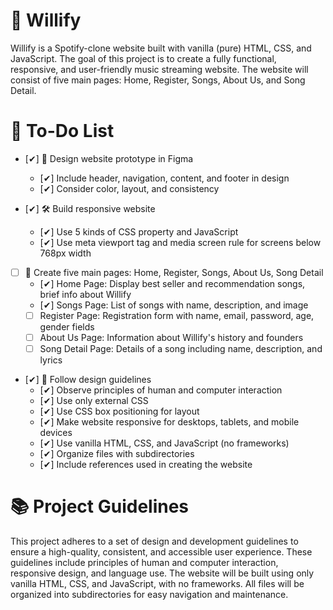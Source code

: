 # 🎵 Willify
Willify is a Spotify-clone website built with vanilla (pure) HTML, CSS, and JavaScript. The goal of this project is to create a fully functional, responsive, and user-friendly music streaming website. The website will consist of five main pages: Home, Register, Songs, About Us, and Song Detail.

# 📝 To-Do List 

- [✔] 🎨 Design website prototype in Figma
  - [✔] Include header, navigation, content, and footer in design
  - [✔] Consider color, layout, and consistency

- [✔] 🛠️ Build responsive website
  - [✔] Use 5 kinds of CSS property and JavaScript
  - [✔] Use meta viewport tag and media screen rule for screens below 768px width

- [ ] 📄 Create five main pages: Home, Register, Songs, About Us, Song Detail
  - [✔] Home Page: Display best seller and recommendation songs, brief info about Willify
  - [✔] Songs Page: List of songs with name, description, and image
  - [ ] Register Page: Registration form with name, email, password, age, gender fields
  - [ ] About Us Page: Information about Willify's history and founders
  - [ ] Song Detail Page: Details of a song including name, description, and lyrics

- [✔] 📏 Follow design guidelines
  - [✔] Observe principles of human and computer interaction
  - [✔] Use only external CSS
  - [✔] Use CSS box positioning for layout
  - [✔] Make website responsive for desktops, tablets, and mobile devices
  - [✔] Use vanilla HTML, CSS, and JavaScript (no frameworks)
  - [✔] Organize files with subdirectories
  - [✔] Include references used in creating the website

# 📚 Project Guidelines
This project adheres to a set of design and development guidelines to ensure a high-quality, consistent, and accessible user experience. These guidelines include principles of human and computer interaction, responsive design, and language use. The website will be built using only vanilla HTML, CSS, and JavaScript, with no frameworks. All files will be organized into subdirectories for easy navigation and maintenance.